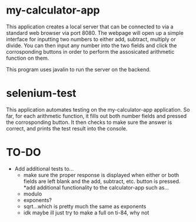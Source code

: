 # my-calculator-app
This application creates a local server that can be connected to via a standard web browser via port 8080. 
The webpage will open up a simple interface for inputting two numbers to either add, subtract, multiply or divide. 
You can then input any number into the two fields and click the corrosponding buttons in order to perform the 
assosicated arithmetic function on them. 

This program uses javalin to run the server on the backend. 

# selenium-test
This application automates testing on the my-calculator-app application.  So far, for each arithmetic function, it fills out both number fields and 
pressed the corrosponding button. It then checks to make sure the answer is correct, and prints the test result into the console. 

# TO-DO
* Add additional tests to...
	- make sure the proper response is displayed when either or both fields are left blank and the add, subtract, etc. button is pressed. 
*add additional functionality to the calculator-app such as...
	- modulo
	- exponents? 
	- sqrt...which is pretty much the same as exponents
	- idk maybe ill just try to make a full on ti-84, why not